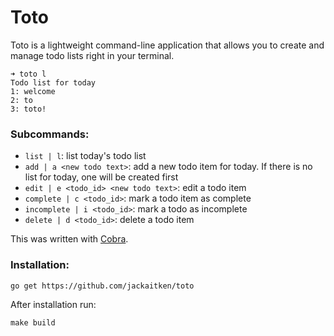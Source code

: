 # Toto

Toto is a lightweight command-line application that allows you to create and manage todo lists right in your terminal.

```
➜ toto l
Todo list for today
1: welcome
2: to
3: toto!
```

### Subcommands:

- `list | l`: list today's todo list
- `add | a <new todo text>`: add a new todo item for today. If there is no list for today, one will be created first
- `edit | e <todo_id> <new todo text>`: edit a todo item
- `complete | c <todo_id>`: mark a todo item as complete
- `incomplete | i <todo_id>`: mark a todo as incomplete
- `delete | d <todo_id>`: delete a todo item

This was written with [Cobra](https://github.com/spf13/cobra).

### Installation:

```
go get https://github.com/jackaitken/toto
```

After installation run:
```
make build
```